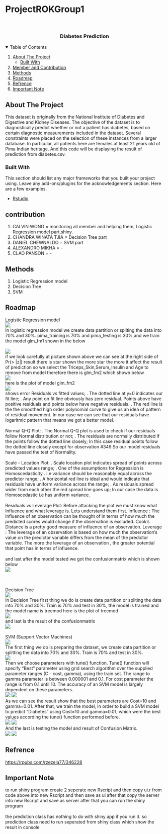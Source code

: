 # ProjectROKGroup1

<!-- PROJECT LOGO -->
<br />
<p align="center">
  <a href="https://github.com/othneildrew/Best-README-Template">
   
  </a>

  <h3 align="center">Diabetes Prediction</h3>




<!-- TABLE OF CONTENTS -->
<details open="open">
  <summary>Table of Contents</summary>
  <ol>
    <li>
      <a href="#about-the-project">About The Project</a>
      <ul>
        <li><a href="#built-with">Built With</a></li>
      </ul>
    </li>
    <li>
      <a href="#contribution">Member and Contribution </a>
    </li>
    <li><a href="#Methods">Methods</a></li>
    <li><a href="#Roadmap">Roadmap</a></li>
     <li><a href="#Refrence">Refrence</a></li>
    <li><a href="#Important Note">Important Note</a></li>
  </ol>
</details>



<!-- ABOUT THE PROJECT -->
## About The Project

This dataset is originally from the National Institute of Diabetes and Digestive and Kidney Diseases. The objective of the dataset is to diagnostically predict whether or not a patient has diabetes, based on certain diagnostic measurements included in the dataset. Several constraints were placed on the selection of these instances from a larger database.
In particular, all patients here are females at least 21 years old of Pima Indian heritage. And this code will be displaying the result of prediction from diabetes.csv.
### Built With

This section should list any major frameworks that you built your project using. Leave any add-ons/plugins for the acknowledgements section. Here are a few examples.
* [Rstudio](https://www.rstudio.com/)



<!-- contribution -->
## contribution

1. CALVIN WONG = monitoring all member and helping them, Logistic Regression model part,shiny.
2. CHANDRA WINATA TJIA =  Decision Tree part
3. DANIEL CHEWNALDO = SVM part
4. ALEXANDRO MIKHA = -
5. CLAO PANSON = -



<!-- Methods -->
## Methods
1. Logistic Regression model
2. Decision Tree
3. SVM





<!-- Roadmap -->
## Roadmap

Logistic Regression model
<br />
<img src="www/logisticR.png" >
<br />
In logistic regression model we create data partition or spliting the data into 70% and 30%.
pima_training is 70% and pima_testing is 30%,and we train the model glm_fm1 shown in the below  
<br />
<img src="www/glm1.png" > 
<br />
if we look carefully at picture shown above we can see at the right side of Pr(> |z|) result there is star shown the more star the more it affect the result of prediction
so we select the Triceps_Skin,Serum_Insulin and Age to remove from model therefore there is glm_fm2 which shown below
<br />
<img src="www/glm2.png" > 
<br />
here is the plot of model glm_fm2
<br />
<img src="www/LRM.png" > 
<br />
shows error Residuals vs fitted values; . The dotted line at y=0 indicates our fit line; . Any point on fit line obviously has zero residual. Points above have positive residuals and points below have negative residuals. . The red line is the the smoothed high order polynomial curve to give us an idea of pattern of residual movement. In our case we can see that our residuals have logaritmic pattern that means we got a better model.
<br />
<br />
Normal Q-Q Plot: . The Normal Q-Q plot is used to check if our residuals follow Normal distribution or not; . The residuals are normally distributed if the points follow the dotted line closely; In this case residual points follow the dotted line closely except for observation #349 So our model residuals have passed the test of Normality.
<br />
<br />
Scale - Location Plot: . Scale location plot indicates spread of points across predicted values range; . One of the assumptions for Regression is Homoscedasticity . i.e variance should be reasonably equal across the predictor range; . A horizontal red line is ideal and would indicate that residuals have uniform variance across the range; . As residuals spread wider from each other the red spread line goes up; In our case the data is Homoscedastic i.e has uniform variance.
<br />
<br />
Residuals vs Leverage Plot: Before attacking the plot we must know what Influence and what leverage is. Lets understand them first. Influence : The Influence of an observation can be thought of in terms of how much the predicted scores would change if the observation is excluded. Cook’s Distance is a pretty good measure of influence of an observation. Leverage : The leverage of an observation is based on how much the observation’s value on the predictor variable differs from the mean of the predictor variable. The more the leverage of an observation , the greater potential that point has in terms of influence.
<br />
<br />
and last after the model tested we got the confusionmatrix which is shown below 
<br />
<img src="www/GLMconfusion.png" > 




<br />
<br />
Decision Tree
<br />
<img src="www/decisionTree.png" >
<br />
In Decision Tree first thing we do is create data partition or spliting the data into 70% and 30%.
Train is 70% and test in 30%, the model is trained and the model name is treemod here is the plot of treemod
<br />
<img src="www/RplotDecision.png" >
<br />
and last is the result of the confusionmatrix 
<br />
<img src="www/DecisionTreeconfusionmatrix.png" >




<br />
<br />
SVM (Support Vector Machines)
<br />
<img src="www/svm1.png" >
<br />
The first thing we do is preparing the dataset, we create data partition or splitting the data into 70% and 30%. Train is 70% and test in 30%.
<br />
<img src="www/svm2.png" >
<br />
Then we choose parameters with tune() function. Tune() function will specify “Best” parameter using grid search algorithm over the supplied parameter ranges (C - cost, gamma), using the train set. The range to gamma parameter is between 0.000001 and 0.1. For cost parameter the range is from 0.1 until 10. The accuracy of an SVM model is largely dependent on these parameters.
<br />
<img src="www/svm3.png" >

<img src="www/svm4.png" >
<br />
As we can see the result show that the best parameters are Cost=10 and gamma=0.01.
After that, we train the model, In order to build a SVM model to predict “Diabetes” using Cost=10 and gamma=0.01, which were the best values according the tune() function performed before.
<br />
<img src="www/svm5.png" >

<img src="www/svm6.png" >
<br />
And the last is testing the model and result of Confusion Matrix.
<br />
<img src="www/svm7.png" >

<img src="www/svm8.png" >
<br />




<!--Refrence -->
## Refrence
https://rpubs.com/rzezela77/346228




<!-- Important Note -->
## Important Note
to run shiny program create 2 seperate new Rscript and then copy ui.r from code above into new Rscript and then save as ui after that copy the server into new Rscript and save as server after that you can run the shiny program
<br />
<br />
the prediction class has nothing to do with shiny app if you run it. so prediction class need to run seperated from shiny class which show the result in console 




